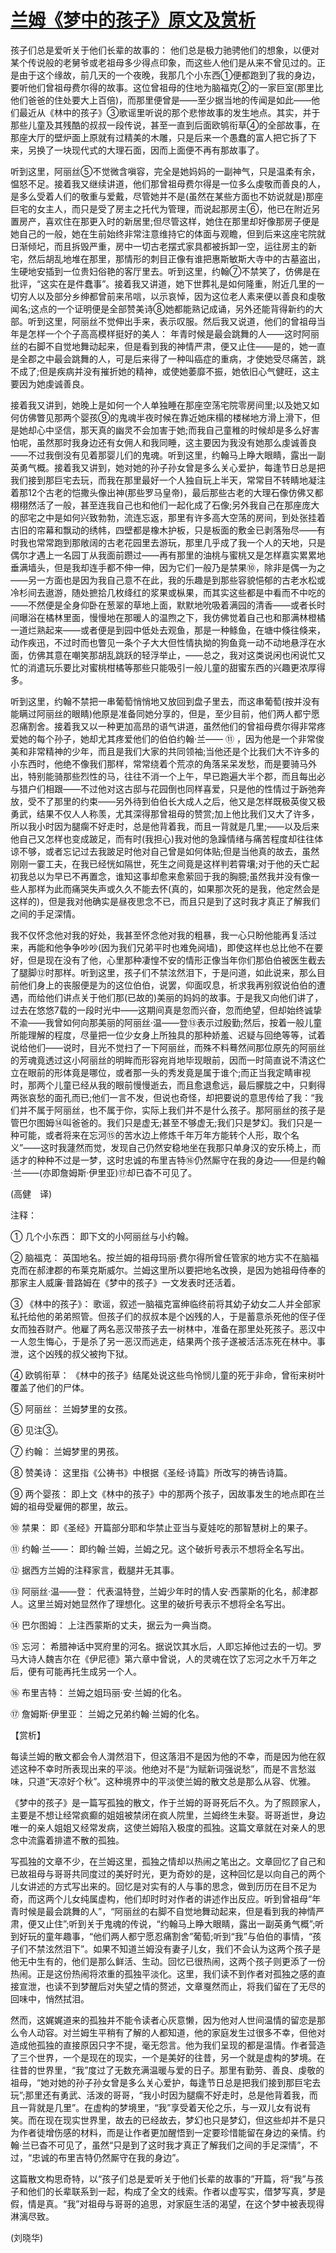 # [兰姆《梦中的孩子》原文及赏析](https://www.vrrw.net/wx/12245.html)

孩子们总是爱听关于他们长辈的故事的： 他们总是极力驰骋他们的想象，以便对某个传说般的老舅爷或老祖母多少得点印象，而这些人他们是从来不曾见过的。正是由于这个缘故，前几天的一个夜晚，我那几个小东西①便都跑到了我的身边，要听他们曾祖母费尔得的故事。这位曾祖母的住地为脑福克②的一家巨室(那里比他们爸爸的住处要大上百倍)，而那里便曾是——至少据当地的传闻是如此——他们最近从《林中的孩子》③歌谣里听说的那个悲惨故事的发生地点。其实，并于那些儿童及其残酷的叔叔一段传说，甚至一直到后面欧鸲衔草④的全部故事，在那座大厅的壁炉面上原就有过精美的木雕，只是后来一个愚蠢的富人把它拆了下来，另换了一块现代式的大理石面，因而上面便不再有那故事了。

听到这里，阿丽丝⑤不觉微含嗔容，完全是她妈妈的一副神气，只是温柔有余，愠怒不足。接着我又继续讲道，他们那曾祖母费尔得是一位多么虔敬而善良的人，是多么受着人们的敬重与爱戴，尽管她并不是(虽然在某些方面也不妨说就是)那座巨宅的女主人，而只是受了房主之托代为管理，而说起那房主⑥，他已在附近另置房产，喜欢住在那更入时的新居里;但尽管这样，她住在那里却好像那房子便是她自己的一般，她在生前始终非常注意维持它的体面与观瞻，但到后来这座宅院就日渐倾圮，而且拆毁严重，房中一切古老摆式家具都被拆卸一空，运往房主的新宅，然后胡乱地堆在那里，那情形的刺目正像有谁把惠斯敏斯大寺中的古墓盗出，生硬地安插到一位贵妇俗艳的客厅里去。听到这里，约翰⑦不禁笑了，仿佛是在批评，“这实在是件蠢事”。接着我又讲道，她下世葬礼是如何隆重，附近几里的一切穷人以及部分乡绅都曾前来吊唁，以示哀悼，因为这位老人素来便以善良和虔敬闻名;这点的一个证明便是全部赞美诗⑧她都能熟记成诵，另外还能背得新约的大部。听到这里，阿丽丝不觉伸出手来，表示叹服。然后我又说道，他们的曾祖母当年是怎样一个个子高高模样挺好的美人： 年青时候是最会跳舞的人——这时阿丽丝的右脚不自觉地舞动起来，但是看到我的神情严肃，便又止住——是的，她一直是全郡之中最会跳舞的人，可是后来得了一种叫癌症的重病，才使她受尽痛苦，跳不成了;但是疾病并没有摧折她的精神，或使她萎靡不振，她依旧心气健旺，这主要因为她虔诚善良。



接着我又讲到，她晚上是如何一个人单独睡在那座空荡宅院零房间里;以及她又如何仿佛瞥见那两个婴孩⑨的鬼魂半夜时候在靠近她床榻的楼梯地方滑上滑下，但是她却心中坚信，那天真的幽灵不会加害于她;而我自己童稚的时候却是多么好害怕呢，虽然那时我身边还有女佣人和我同睡，这主要因为我没有她那么虔诚善良——不过我倒没有见着那婴儿们的鬼魂。听到这里，约翰马上睁大眼睛，露出一副英勇气概。接着我又讲到，她对她的孙子孙女曾是多么关心爱护，每逢节日总是把我们接到那巨宅去玩，而我在那里最好一个人独自玩上半天，常常目不转睛地凝注着那12个古老的恺撒头像出神(那些罗马皇帝)，最后那些古老的大理石像仿佛又都栩栩然活了一般，甚至连我自己也和他们一起化成了石像;另外我自己在那座庞大的邸宅之中是如何兴致勃勃，流连忘返，那里有许多高大空荡的房间，到处张挂着古旧的帘幕和飘动的绣帏，四壁都是橡木护板，只是板面的敷金已剥落殆尽——有时我也常常跑到那敞阔的古老花园里去游玩，那里几乎成了我一个人的天地，只是偶尔才遇上一名园丁从我面前躜过——再有那里的油桃与蜜桃又是怎样嘉实累累地垂满墙头，但是我却连手都不伸一伸，因为它们一般乃是禁果⑩，除非是偶一为之——另一方面也是因为我自己意不在此，我的乐趣是到那些容貌悒郁的古老水松或冷杉间去遨游，随处摭拾几枚绛红的浆果或枞果，而其实这些都是中看而不中吃的——不然便是全身仰卧在葱翠的草地上面，默默地吮吸着满园的清香——或者长时间曝浴在橘林里面，慢慢地在那暖人的温煦之下，我仿佛觉着自己也和那满林橙橘一道烂熟起来——或者便是到园中低处去观鱼，那是一种鲦鱼，在塘中倏往倏来，动作疾迅，不过时而也瞥见一条个子大大但性情执拗的狗鱼竟一动不动地悬浮在水面，仿佛其意在嘲笑那胡乱跳跃的轻浮举止，——总之，我对这类说闲也闲说忙又忙的消遣玩乐要比对蜜桃柑橘等那些只能吸引一般儿童的甜蜜东西的兴趣更浓厚得多。

听到这里，约翰不禁把一串葡萄悄悄地又放回到盘子里去，而这串葡萄(按并没有能瞒过阿丽丝的眼睛)他原是准备同她分享的，但是，至少目前，他们两人都宁愿忍痛割舍。接着我又以一种更加高昂的语气讲道，虽然他们的曾祖母费尔得非常疼爱她的每个孙子，她却尤其疼爱他们的伯伯约翰·兰—— ⑪ ，因为他是一个非常俊美和非常精神的少年，而且是我们大家的共同领袖;当他还是个比我们大不许多的小东西时，他绝不像我们那样，常常绕着个荒凉的角落呆呆发愁，而是要骑马外出，特别能骑那些烈性的马，往往不消一个上午，早已跑遍大半个郡，而且每出必与猎户们相跟——不过他对这古邸与花园倒也同样喜爱，只是他的性情过于跅弛奔放，受不了那里的约束——另外待到伯伯长大成人之后，他又是怎样既极英俊又极勇武，结果不仅人人称羡，尤其深得那曾祖母的赞赏;加上他比我们又大了许多，所以我小时因为腿瘸不好走时，总是他背着我，而且一背就是几里;——以及后来他自己又怎样也变成跛足，而有时(我担心)我对他的急躁情绪与痛苦程度却往往体谅不够，或者忘记过去我跛足时他对自己曾是如何体贴;但是当他真的故去，虽然刚刚一霎工夫，在我已经恍如隔世，死生之间竟是这样判若霄壤;对于他的夭亡起初我总以为早已不再置念，谁知这事却愈来愈萦回于我的胸臆;虽然我并没有像一些人那样为此而痛哭失声或久久不能去怀(真的，如果那次死的是我，他定然会是这样的)，但是我对他确实是昼夜思念不已，而且只是到了这时我才真正了解我们之间的手足深情。

我不仅怀念他对我的好处，我甚至怀念他对我的粗暴，我一心只盼他能再复活过来，再能和他争争吵吵(因为我们兄弟平时也难免阋墙)，即使这样也总比他不在要好，但是现在没有了他，心里那种凄惶不安的情形正像当年你们那伯伯被医生截去了腿脚⑫时那样。听到这里，孩子们不禁泫然泪下，于是问道，如此说来，那么目前他们身上的丧服便是为的这位伯伯，说罢，仰面叹息，祈求我再别叙说伯伯的遭遇，而给他们讲点关于他们那(已故的)美丽的妈妈的故事。于是我又向他们讲了，过去在悠悠7载的一段时光中——这期间真是忽而兴奋，忽而绝望，但却始终诚挚不渝——我曾如何向那美丽的阿丽丝·温——登⑬表示过殷勤;然后，按着一般儿童所能理解的程度，尽量把一位少女身上所独具的那种娇羞、迟疑与回绝等等，试着说给他们——说时，目光不觉扫了一下阿丽丝，而殊不料蓦然间那位原先的阿丽丝的芳魂竟透过这小阿丽丝的明眸而形容宛肖地毕现眼前，因而一时简直说不清这伫立在眼前的形体竟是哪位，或者那一头的秀发竟是属于谁个;而正当我定睛审视时，那两个儿童已经从我的眼前慢慢逝去，而且愈退愈远，最后朦胧之中，只剩得两张哀愁的面孔而已;他们一言不发，但说也奇怪，却把要说的意思传给了我：“我们并不属于阿丽丝，也不属于你，实际上我们并不是什么孩子。那阿丽丝的孩子是管巴尔图姆⑭叫爸爸的。我们只是虚无;甚至不够虚无;我们只是梦幻。我们只是一种可能，或者将来在忘河⑮的苦水边上修炼千年万年方能转个人形，取个名义”——这时我蘧然而觉，发现自己仍然安稳地坐在我那只单身汉的安乐椅上，而适才的种种不过是一梦，这时忠诚的布里吉特⑯仍然厮守在我的身边——但是约翰·兰——(亦即詹姆斯·伊里亚)⑰却已杳不可见了。

(高健　译)

注释：

① 几个小东西： 即下文的小阿丽丝与小约翰。

② 脑福克： 英国地名。按兰姆的祖母玛丽·费尔得所曾任管家的地方实不在脑福克而在郝津郡的布莱克斯威尔。兰姆这里所以要把地名改换，是因为她祖母侍奉的那家主人威廉·普路姆在《梦中的孩子》一文发表时还活着。

③ 《林中的孩子》： 歌谣，叙述一脑福克富绅临终前将其幼子幼女二人并全部家私托给他的弟弟照管。但孩子们的叔叔本是个凶残的人，于是蓄意杀死他的侄子侄女而独吞财产。他雇了两名恶汉带孩子去一树林中，准备在那里处死孩子。恶汉中一人忽生悔心，于是杀了另一恶汉而逃走，结果两个孩子遂被活活冻死在林中。事泄，这个凶残的叔父被拘下狱。

④ 欧鸲衔草： 《林中的孩子》结尾处说这些鸟怜悯儿童的死于非命，曾衔来树叶覆盖了他们的尸体。

⑤ 阿丽丝： 兰姆梦里的女孩。

⑥ 见注③。

⑦ 约翰： 兰姆梦里的男孩。

⑧ 赞美诗： 这里指《公祷书》中根据《圣经·诗篇》所改写的祷告诗篇。

⑨ 两个婴孩： 即上文《林中的孩子》中的那两个孩子，因故事发生的地点即在兰姆的祖母受雇佣的郡里，故云。

⑩ 禁果： 即《圣经》开篇部分耶和华禁止亚当与夏娃吃的那智慧树上的果子。

⑪ 约翰·兰——： 即约翰·兰姆，兰姆之兄。这个破折号表示不想将全名写出。

⑫ 据西方兰姆的注释家言，截腿并无其事。

⑬ 阿丽丝·温——登： 代表温特登，兰姆少年时的情人安·西蒙斯的化名，郝津郡人。这里兰姆对她显然作了理想化。这里的破折号表示不想将全名写出。

⑭ 巴尔图姆： 上注西蒙斯的丈夫，据云为一典当商。

⑮ 忘河： 希腊神话中冥府里的河名。据说饮其水后，人即忘掉他过去的一切。罗马大诗人魏吉尔在《伊尼德》第六章中曾说，人的灵魂在饮了忘河之水千万年之后，便有可能再托生成另一个人。

⑯ 布里吉特： 兰姆之姐玛丽·安·兰姆的化名。

⑰ 詹姆斯·伊里亚： 兰姆之兄弟约翰·兰姆的化名。

【赏析】

每读兰姆的散文都会令人潸然泪下，但这落泪不是因为他的不幸，而是因为他在叙述这种不幸时所表现出来的平淡。他绝对不是“为赋新词强说愁”，而是不言愁滋味，只道“天凉好个秋”。这种境界中的平淡使兰姆的散文总是那么从容、优雅。

《梦中的孩子》是一篇写孤独的散文，作于兰姆的哥哥死后不久。为了照顾家人，主要是不想让经常疯癫的姐姐被禁闭在疯人院里，兰姆终生未娶。哥哥逝世，身边唯一的亲人姐姐又经常发病，这使兰姆陷入极度的孤独。这篇文章就在对亲人的思念中流露着排遣不散的孤独。

写孤独的文章不少，在兰姆这里，孤独之情却以热闹之笔出之。文章回忆了自己和已故祖母与哥哥共同度过的美好时光，更为奇妙的是，这种回忆是以向自己的两个儿女讲述的方式写出来的。回忆是对实有的人与事的思念，做到历历在目不足为奇，而这两个儿女纯属虚构，他们却时时对作者的讲述作出反应。听到曾祖母“年青时候是最会跳舞的人”，“阿丽丝的右脚不自觉地舞动起来，但是看到我的神情严肃，便又止住”;听到关于鬼魂的传说，“约翰马上睁大眼睛，露出一副英勇气概”;听到好玩的童年趣事，“他们两人都宁愿忍痛割舍”葡萄;听到“我”与伯伯的事情，“孩子们不禁泫然泪下”。如果不知道兰姆没有妻子儿女，我们不会认为这两个孩子是他无中生有的，他们是那么鲜活、生动。回忆已很热闹，这两个孩子则更添了一份热闹。正是这份热闹将浓重的孤独平淡化。这里，我们读不到作者对孤独之感的直接宣泄，也读不到梦醒后对失望之情的赘述，文章戛然而止，将我们留在了无尽的回味中，悄然拭泪。

然而，这娓娓道来的孤独并不能令读者心灰意懒，因为他对人世间温情的留恋是那么令人动容。对兰姆生平稍有了解的人都知道，他的家庭发生过很多不幸，但他对造成他孤独的直接原因只字不提，毫无怨言。他为我们呈现的都是温情。作者营造了三个世界，一个是现在的现实，一个是美好的往昔，另一个就是虚构的梦境。在往昔的世界里，“我”度过了无数充满温暖与爱的日子。那里有勤劳、善良、虔敬的祖母，“她对她的孙子孙女曾是多么关心爱护，每逢节日总是把我们接到那巨宅去玩”;那里还有勇武、活泼的哥哥，“我小时因为腿瘸不好走时，总是他背着我，而且一背就是几里”。在虚构的梦境里，“我”享受着天伦之乐，与一双儿女有说有笑。而在现在现实世界里，故去的已经故去，梦幻也只是梦幻，但这些却并不是只为作者徒增伤感的材料，而是让作者更加醒悟到一定要珍惜能留在身边的亲情。约翰·兰已杳不可见了，虽然“只是到了这时我才真正了解我们之间的手足深情”，不过，“忠诚的布里吉特仍然厮守在我的身边”。

这篇散文构思奇特，以“孩子们总是爱听关于他们长辈的故事的”开篇，将“我”与孩子和他们的长辈联系到一起，构成了全文的线索。作者以虚写实，借梦写真，梦是假，情是真。“我”对祖母与哥哥的追思，对家庭生活的渴望，在这个梦中被表现得淋漓尽致。

(刘晓华)

